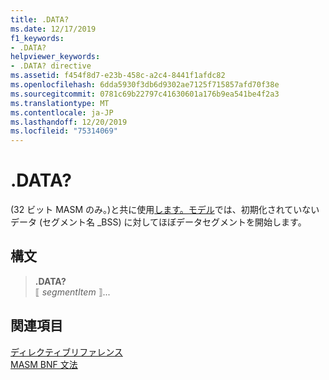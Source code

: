 ```yaml
---
title: .DATA?
ms.date: 12/17/2019
f1_keywords:
- .DATA?
helpviewer_keywords:
- .DATA? directive
ms.assetid: f454f8d7-e23b-458c-a2c4-8441f1afdc82
ms.openlocfilehash: 6dda5930f3db6d9302ae7125f715857afd70f38e
ms.sourcegitcommit: 0781c69b22797c41630601a176b9ea541be4f2a3
ms.translationtype: MT
ms.contentlocale: ja-JP
ms.lasthandoff: 12/20/2019
ms.locfileid: "75314069"
---
```

# <a name="data"></a>.DATA?

(32 ビット MASM のみ。)と共に使用[します。モデル](dot-model.md)では、初期化されていないデータ (セグメント名 _BSS) に対してほぼデータセグメントを開始します。

## <a name="syntax"></a>構文

> **.DATA?** \
> ⟦ *segmentItem* ⟧...

## <a name="see-also"></a>関連項目

[ディレクティブリファレンス](directives-reference.md)\
[MASM BNF 文法](masm-bnf-grammar.md)
